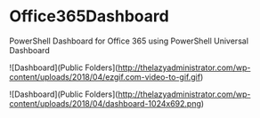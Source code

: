 # Office365Dashboard
PowerShell Dashboard for Office 365 using PowerShell Universal Dashboard



![Dashboard](Public Folders](http://thelazyadministrator.com/wp-content/uploads/2018/04/ezgif.com-video-to-gif.gif)

![Dashboard](Public Folders](http://thelazyadministrator.com/wp-content/uploads/2018/04/dashboard-1024x692.png)
